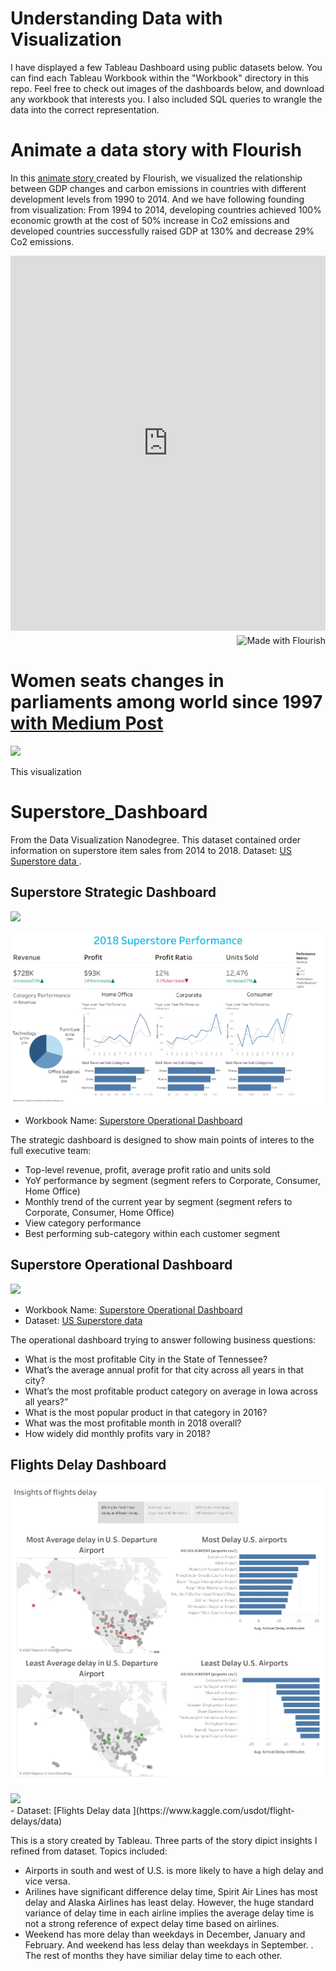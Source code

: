 # Understanding Data with Visualization

I have displayed a few Tableau Dashboard using public datasets below. You can find each Tableau Workbook within the "Workbook" directory in this repo. Feel free to check out images of the dashboards below, and download any workbook that interests you. I also included SQL queries to wrangle the data into the correct representation.

# Animate a data story with Flourish

In this [animate story ](https://public.flourish.studio/story/566092/) created by Flourish, we visualized the relationship between GDP changes and carbon emissions in countries with different development levels from 1990 to 2014. And we have following founding from visualization: From 1994 to 2014, developing countries achieved 100% economic growth at the cost of 50% increase in Co2 emissions and developed countries successfully raised GDP at 130% and decrease 29% Co2 emissions.

<iframe src='https://flo.uri.sh/story/566092/embed' frameborder='0' scrolling='no' style='width:100%;height:600px;' aria-label=''></iframe><div style='width:100%!;margin-top:4px!important;text-align:right!important;'><a class='flourish-credit' href='https://public.flourish.studio/story/566092/?utm_source=embed&utm_campaign=story/566092' target='_top' style='text-decoration:none!important'><img alt='Made with Flourish' src='https://public.flourish.studio/resources/made_with_flourish.svg' style='width:105px!important;height:16px!important;border:none!important;margin:0!important;'> </a></div>

# Women seats changes in parliaments among world since 1997 [with Medium Post](https://medium.com/@donghuai.li99/how-have-womens-seats-in-parliaments-changed-since-1997-eef18bb41835)

<div class='tableauPlaceholder' id='viz1601262007576' style='position: relative'><noscript><a href='#'><img alt=' ' src='https:&#47;&#47;public.tableau.com&#47;static&#47;images&#47;H8&#47;H87WKXKBM&#47;1_rss.png' style='border: none' /></a></noscript><object class='tableauViz'  style='display:none;'><param name='host_url' value='https%3A%2F%2Fpublic.tableau.com%2F' /> <param name='embed_code_version' value='3' /> <param name='path' value='shared&#47;H87WKXKBM' /> <param name='toolbar' value='yes' /><param name='static_image' value='https:&#47;&#47;public.tableau.com&#47;static&#47;images&#47;H8&#47;H87WKXKBM&#47;1.png' /> <param name='animate_transition' value='yes' /><param name='display_static_image' value='yes' /><param name='display_spinner' value='yes' /><param name='display_overlay' value='yes' /><param name='display_count' value='yes' /><param name='language' value='zh-Hans' /></object></div>                <script type='text/javascript'>                    var divElement = document.getElementById('viz1601262007576');                    var vizElement = divElement.getElementsByTagName('object')[0];                    if ( divElement.offsetWidth > 800 ) { vizElement.style.width='1580px';vizElement.style.height='2087px';} else if ( divElement.offsetWidth > 500 ) { vizElement.style.width='1580px';vizElement.style.height='2087px';} else { vizElement.style.width='100%';vizElement.style.height='1927px';}                     var scriptElement = document.createElement('script');                    scriptElement.src = 'https://public.tableau.com/javascripts/api/viz_v1.js';                    vizElement.parentNode.insertBefore(scriptElement, vizElement);                </script>

This visualization 

# Superstore_Dashboard
From the Data Visualization Nanodegree. This dataset contained order information on superstore item sales from 2014 to 2018. 
Dataset: [US Superstore data ](https://www.kaggle.com/juhi1994/superstore).

## Superstore Strategic Dashboard

<div class='tableauPlaceholder' id='viz1601260832152' style='position: relative'><noscript><a href='#'><img alt=' ' src='https:&#47;&#47;public.tableau.com&#47;static&#47;images&#47;Fi&#47;FinalSuperstoreDashboard&#47;superstore&#47;1_rss.png' style='border: none' /></a></noscript><object class='tableauViz'  style='display:none;'><param name='host_url' value='https%3A%2F%2Fpublic.tableau.com%2F' /> <param name='embed_code_version' value='3' /> <param name='site_root' value='' /><param name='name' value='FinalSuperstoreDashboard&#47;superstore' /><param name='tabs' value='no' /><param name='toolbar' value='yes' /><param name='static_image' value='https:&#47;&#47;public.tableau.com&#47;static&#47;images&#47;Fi&#47;FinalSuperstoreDashboard&#47;superstore&#47;1.png' /> <param name='animate_transition' value='yes' /><param name='display_static_image' value='yes' /><param name='display_spinner' value='yes' /><param name='display_overlay' value='yes' /><param name='display_count' value='yes' /><param name='language' value='zh-Hans' /></object></div>                <script type='text/javascript'>                    var divElement = document.getElementById('viz1601260832152');                    var vizElement = divElement.getElementsByTagName('object')[0];                    vizElement.style.width='100%';vizElement.style.height=(divElement.offsetWidth*0.75)+'px';                    var scriptElement = document.createElement('script');                    scriptElement.src = 'https://public.tableau.com/javascripts/api/viz_v1.js';                    vizElement.parentNode.insertBefore(scriptElement, vizElement);                </script>

![Superstore Strategic Dashboard](./Superstore_Reports/superstore_strategic.png)

- Workbook Name: [Superstore Operational Dashboard](https://public.tableau.com/profile/donghuai.li#!/vizhome/FinalSuperstoreDashboard/superstore)

 The strategic dashboard is designed to show main points of interes to the full executive team:
- Top-level revenue, profit, average profit ratio and units sold
- YoY performance by segment (segment refers to Corporate, Consumer, Home Office)
- Monthly trend of the current year by segment (segment refers to Corporate, Consumer, Home Office)
- View category performance
- Best performing sub-category within each customer segment

## Superstore Operational Dashboard

<div class='tableauPlaceholder' id='viz1601261684716' style='position: relative'><noscript><a href='#'><img alt=' ' src='https:&#47;&#47;public.tableau.com&#47;static&#47;images&#47;Fi&#47;FinalSuperstoreDashboard&#47;superstore&#47;1_rss.png' style='border: none' /></a></noscript><object class='tableauViz'  style='display:none;'><param name='host_url' value='https%3A%2F%2Fpublic.tableau.com%2F' /> <param name='embed_code_version' value='3' /> <param name='site_root' value='' /><param name='name' value='FinalSuperstoreDashboard&#47;superstore' /><param name='tabs' value='no' /><param name='toolbar' value='yes' /><param name='static_image' value='https:&#47;&#47;public.tableau.com&#47;static&#47;images&#47;Fi&#47;FinalSuperstoreDashboard&#47;superstore&#47;1.png' /> <param name='animate_transition' value='yes' /><param name='display_static_image' value='yes' /><param name='display_spinner' value='yes' /><param name='display_overlay' value='yes' /><param name='display_count' value='yes' /><param name='language' value='zh-Hans' /></object></div>                <script type='text/javascript'>                    var divElement = document.getElementById('viz1601261684716');                    var vizElement = divElement.getElementsByTagName('object')[0];                    vizElement.style.width='100%';vizElement.style.height=(divElement.offsetWidth*0.75)+'px';                    var scriptElement = document.createElement('script');                    scriptElement.src = 'https://public.tableau.com/javascripts/api/viz_v1.js';                    vizElement.parentNode.insertBefore(scriptElement, vizElement);                </script>

- Workbook Name: [Superstore Operational Dashboard](https://public.tableau.com/profile/donghuai.li#!/vizhome/SuperstoreDashboard_15952913305750/Superstore)
- Dataset:  [US Superstore data ](https://www.kaggle.com/juhi1994/superstore)

The operational dashboard trying to answer following business questions:
- What is the most profitable City in the State of Tennessee?
- What’s the average annual profit for that city across all years in that city?
- What’s the most profitable product category on average in Iowa across all years?”
- What is the most popular product in that category in 2016?
- What was the most profitable month in 2018 overall?
- How widely did monthly profits vary in 2018?

## Flights Delay Dashboard

![Flights Delay Dashboard](./Flights_Delay_Analysis/Flights_Delay.png)

<div class='tableauPlaceholder' id='viz1601261712699' style='position: relative'><noscript><a href='#'><img alt=' ' src='https:&#47;&#47;public.tableau.com&#47;static&#47;images&#47;in&#47;insight1_15949455103090&#47;Story1&#47;1_rss.png' style='border: none' /></a></noscript><object class='tableauViz'  style='display:none;'><param name='host_url' value='https%3A%2F%2Fpublic.tableau.com%2F' /> <param name='embed_code_version' value='3' /> <param name='site_root' value='' /><param name='name' value='insight1_15949455103090&#47;Story1' /><param name='tabs' value='no' /><param name='toolbar' value='yes' /><param name='static_image' value='https:&#47;&#47;public.tableau.com&#47;static&#47;images&#47;in&#47;insight1_15949455103090&#47;Story1&#47;1.png' /> <param name='animate_transition' value='yes' /><param name='display_static_image' value='yes' /><param name='display_spinner' value='yes' /><param name='display_overlay' value='yes' /><param name='display_count' value='yes' /><param name='language' value='zh-Hans' /></object></div>                <script type='text/javascript'>                    var divElement = document.getElementById('viz1601261712699');                    var vizElement = divElement.getElementsByTagName('object')[0];                    vizElement.style.width='1016px';vizElement.style.height='991px';                    var scriptElement = document.createElement('script');                    scriptElement.src = 'https://public.tableau.com/javascripts/api/viz_v1.js';                    vizElement.parentNode.insertBefore(scriptElement, vizElement);                </script>
- Dataset:  [Flights Delay data ](https://www.kaggle.com/usdot/flight-delays/data)

This is a story created by Tableau. Three parts of the story dipict insights I refined from dataset. Topics included:
- Airports in south and west of U.S. is more likely to have a high delay and vice versa.
- Arilines have significant difference delay time, Spirit Air Lines has most delay and Alaska Airlines has least delay. However, the huge standard variance of delay time in each airline implies the average delay time is not a strong reference of expect delay time based on airlines.
- Weekend has more delay than weekdays in December, January and February. And weekend has less delay than weekdays in September. . The rest of months they have similiar delay time to each other.


